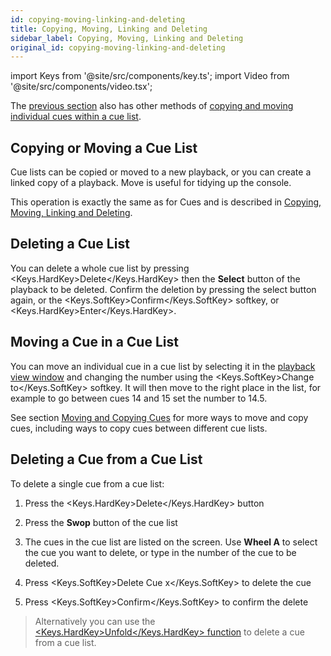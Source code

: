 ```yaml
---
id: copying-moving-linking-and-deleting
title: Copying, Moving, Linking and Deleting
sidebar_label: Copying, Moving, Linking and Deleting
original_id: copying-moving-linking-and-deleting
---
```


import Keys from '@site/src/components/key.ts';
import Video from '@site/src/components/video.tsx';

The [previous section](editing-cue-lists.md) also has other methods of [copying and moving
individual cues within a cue list](editing-cue-lists.md#moving-and-copying-cues).

## Copying or Moving a Cue List

Cue lists can be copied or moved to a new playback, or you can create a
linked copy of a playback. Move is useful for tidying up the console.

This operation is exactly the same as for Cues and is described in
[Copying, Moving, Linking and Deleting](../cues/copying-moving-linking-and-deleting.md).

## Deleting a Cue List

You can delete a whole cue list by pressing <Keys.HardKey>Delete</Keys.HardKey> then the <strong>Select</strong>
button of the playback to be deleted. Confirm the deletion by pressing
the select button again, or the <Keys.SoftKey>Confirm</Keys.SoftKey> softkey, or <Keys.HardKey>Enter</Keys.HardKey>.

## Moving a Cue in a Cue List

You can move an individual cue in a cue list by selecting it in the
[playback view window](editing-cue-lists.md#playback-view-window) and changing the number using the <Keys.SoftKey>Change to</Keys.SoftKey>
softkey. It will then move to the right place in the list, for example
to go between cues 14 and 15 set the number to 14.5.

See section [Moving and Copying Cues](editing-cue-lists.md#moving-and-copying-cues) for more ways to move and copy cues,
including ways to copy cues between different cue lists.

## Deleting a Cue from a Cue List

To delete a single cue from a cue list:

1. Press the <Keys.HardKey>Delete</Keys.HardKey> button

2. Press the <strong>Swop</strong> button of the cue list

3. The cues in the cue list are listed on the screen. Use <strong>Wheel A</strong> to
select the cue you want to delete, or type in the number of the cue to be
deleted.

4. Press <Keys.SoftKey>Delete Cue x</Keys.SoftKey> to delete the cue

5. Press <Keys.SoftKey>Confirm</Keys.SoftKey> to confirm the delete

> Alternatively you can use the 
[<Keys.HardKey>Unfold</Keys.HardKey> function](editing-cue-lists.md#editing-a-cue-list-using-unfold)
to delete a cue from a cue list.